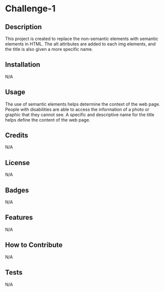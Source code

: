 # Challenge-1

## Description

This project is created to replace the non-semantic elements with semantic elements in HTML. The alt attributes are added to each img elements, and the title is also given a more specific name.



## Installation

N/A

## Usage

The use of semantic elements helps determine the context of the web page.
People with disabilities are able to access the information of a photo or graphic that they cannot see.
A specific and descriptive name for the title helps define the content of the web page.


## Credits

N/A

## License

N/A

## Badges

N/A

## Features

N/A

## How to Contribute

N/A

## Tests

N/A
